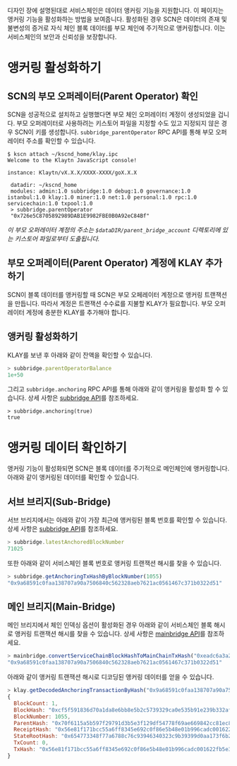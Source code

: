 디자인 장에 설명된대로 서비스체인은 데이터 앵커링 기능을 지원합니다. 이 페이지는 앵커링 기능을 활성화하는 방법을 보여줍니다. 활성화된 경우 SCN은 데이터의 존재 및 불변성의 증거로 자식 체인 블록 데이터를 부모 체인에 주기적으로 앵커링합니다. 이는 서비스체인의 보안과 신뢰성을 보장합니다.

# 앵커링 활성화하기<a id="enable-anchoring"></a>

## SCN의 부모 오퍼레이터(Parent Operator) 확인 <a id="check-parent-operator-of-scn"></a>
SCN을 성공적으로 설치하고 실행했다면 부모 체인 오퍼레이터 계정이 생성되었을 겁니다. 부모 오퍼레이터로 사용하려는 키스토어 파일을 지정할 수도 있고 지정되지 않은 경우 SCN이 키를 생성합니다. `subbridge_parentOperator` RPC API를 통해 부모 오퍼레이터 주소를 확인할 수 있습니다.

```
$ kscn attach ~/kscnd_home/klay.ipc
Welcome to the Klaytn JavaScript console!

instance: Klaytn/vX.X.X/XXXX-XXXX/goX.X.X

 datadir: ~/kscnd_home
 modules: admin:1.0 subbridge:1.0 debug:1.0 governance:1.0 istanbul:1.0 klay:1.0 miner:1.0 net:1.0 personal:1.0 rpc:1.0 servicechain:1.0 txpool:1.0
 > subbridge.parentOperator
 "0x726e5C8705892989DAB1E9982FBE0B0A92eC84Bf"

```
*이 부모 오퍼레이터 계정의 주소는 `$dataDIR/parent_bridge_account` 디렉토리에 있는  키스토어 파일로부터 도출됩니다.*


## 부모 오퍼레이터(Parent Operator) 계정에 KLAY 추가하기<a id="add-klay-to-parent-operator-account"></a>
SCN이 블록 데이터를 앵커링할 때 SCN은 부모 오페레이터 계정으로 앵커링 트랜잭션을 만듭니다. 따라서 계정은 트랜잭션 수수료를 지불할 KLAY가 필요합니다. 부모 오퍼레이터 계정에 충분한 KLAY를 추가해야 합니다.

## 앵커링 활성화하기<a id="enable-anchoring"></a>
KLAY를 보낸 후 아래와 같이 잔액을 확인할 수 있습니다.
```javascript
> subbridge.parentOperatorBalance
1e+50
```

그리고 `subbridge.anchoring` RPC API를 통해 아래와 같이 앵커링을 활성화 할 수 있습니다. 상세 사항은 [subbridge API](../../../bapp/json-rpc/api-references/subbridge.md#subbridge_anchoring)를 참조하세요.
```
> subbridge.anchoring(true)
true
```

# 앵커링 데이터 확인하기<a id="check-anchoring-data"></a>
앵커링 기능이 활성화되면 SCN은 블록 데이터를 주기적으로 메인체인에 앵커링합니다. 아래와 같이 앵커링된 데이터를 확인할 수 있습니다.

## 서브 브리지(Sub-Bridge)<a id="sub-bridge"></a>
서브 브리지에서는 아래와 같이 가장 최근에 앵커링된 블록 번호를 확인할 수 있습니다. 상세 사항은 [subbridge API](../../../bapp/json-rpc/api-references/subbridge.md#subbridge_latestAnchoredBlockNumber)를 참조하세요.
```javascript
> subbridge.latestAnchoredBlockNumber
71025
```

또한 아래와 같이 서비스체인 블록 번호로 앵커링 트랜잭션 해시를 찾을 수 있습니다.
```javascript
> subbridge.getAnchoringTxHashByBlockNumber(1055)
"0x9a68591c0faa138707a90a7506840c562328aeb7621ac0561467c371b0322d51"
```

## 메인 브리지(Main-Bridge)<a id="sub-bridge"></a>
메인 브리지에서 체인 인덱싱 옵션이 활성화된 경우 아래와 같이 서비스체인 블록 해시로 앵커링 트랜잭션 해시를 찾을 수 있습니다. 상세 사항은 [mainbridge API](../../../bapp/json-rpc/api-references/mainbridge.md#mainbridge_convertServiceChainBlockHashToMainChainTxHash)를 참조하세요.

```javascript
> mainbridge.convertServiceChainBlockHashToMainChainTxHash("0xeadc6a3a29a20c13824b5df1ba05cca1ed248d046382a4f2792aac8a6e0d1880")
"0x9a68591c0faa138707a90a7506840c562328aeb7621ac0561467c371b0322d51"
```

아래와 같이 앵커링 트랜잭션 해시로 디코딩된 앵커링 데이터를 얻을 수 있습니다.
```javascript
> klay.getDecodedAnchoringTransactionByHash("0x9a68591c0faa138707a90a7506840c562328aeb7621ac0561467c371b0322d51")
{
  BlockCount: 1,
  BlockHash: "0xcf5f591836d70a1da8e6bb8e5b2c5739329ca0e535b91e239b332af2e1b7f1f4",
  BlockNumber: 1055,
  ParentHash: "0x70f6115a5b597f29791d3b5e3f129df54778f69ae669842cc81ec8c432fee37c",
  ReceiptHash: "0x56e81f171bcc55a6ff8345e692c0f86e5b48e01b996cadc001622fb5e363b421",
  StateRootHash: "0x654773348f77a6788c76c93946340323c9b39399d0aa173f6b23fe082848d056",
  TxCount: 0,
  TxHash: "0x56e81f171bcc55a6ff8345e692c0f86e5b48e01b996cadc001622fb5e363b421"
}
```
